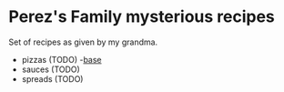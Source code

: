 # Perez's Family mysterious recipes

Set of recipes as given by my grandma.

- pizzas (TODO)
    -[base](./pizzas/base.md)
- sauces (TODO)
- spreads (TODO)
